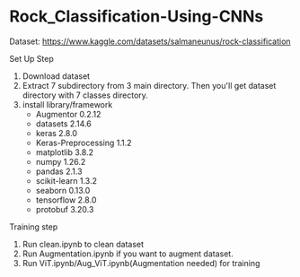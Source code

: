 # Rock_Classification-Using-CNNs

Dataset: https://www.kaggle.com/datasets/salmaneunus/rock-classification

Set Up Step
1. Download dataset
2. Extract 7 subdirectory from 3 main directory. Then you'll get dataset directory with 7 classes directory.
3. install library/framework
   - Augmentor                    0.2.12
   - datasets                     2.14.6
   - keras                        2.8.0
   - Keras-Preprocessing          1.1.2
   - matplotlib                   3.8.2
   - numpy                        1.26.2
   - pandas                       2.1.3
   - scikit-learn                 1.3.2
   - seaborn                      0.13.0
   - tensorflow                   2.8.0
   - protobuf                     3.20.3
  

Training step
1. Run clean.ipynb to clean dataset
2. Run Augmentation.ipynb if you want to augment dataset.
3. Run ViT.ipynb/Aug_ViT.ipynb(Augmentation needed) for training
